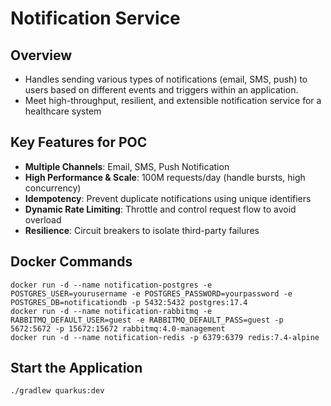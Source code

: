 # Notification Service

## Overview
- Handles sending various types of notifications (email, SMS, push) to users based on different events and triggers within an application.
- Meet high-throughput, resilient, and extensible notification service for a healthcare system

## Key Features for POC
- **Multiple Channels**: Email, SMS, Push Notification
- **High Performance & Scale**: 100M requests/day (handle bursts, high concurrency)
- **Idempotency**: Prevent duplicate notifications using unique identifiers
- **Dynamic Rate Limiting**: Throttle and control request flow to avoid overload
- **Resilience**: Circuit breakers to isolate third-party failures

## Docker Commands
```shell
docker run -d --name notification-postgres -e POSTGRES_USER=yourusername -e POSTGRES_PASSWORD=yourpassword -e POSTGRES_DB=notificationdb -p 5432:5432 postgres:17.4
docker run -d --name notification-rabbitmq -e RABBITMQ_DEFAULT_USER=guest -e RABBITMQ_DEFAULT_PASS=guest -p 5672:5672 -p 15672:15672 rabbitmq:4.0-management
docker run -d --name notification-redis -p 6379:6379 redis:7.4-alpine
```

## Start the Application
```shell
./gradlew quarkus:dev
```
